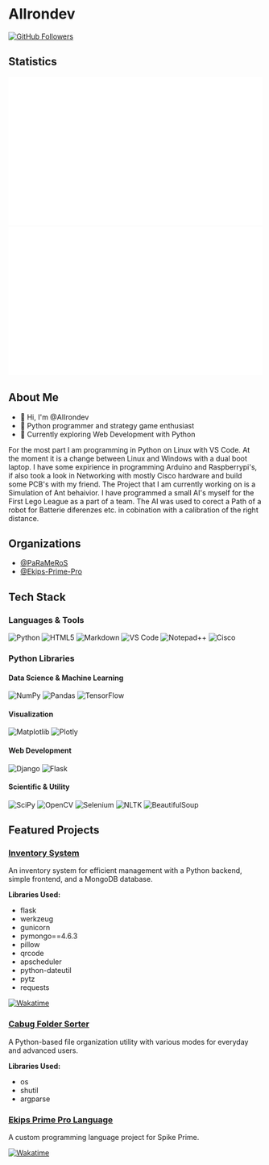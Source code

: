 # AIIrondev

[![GitHub Followers](https://img.shields.io/github/followers/AIIrondev?label=Follow&logo=github&style=flat-square)](https://github.com/AIIrondev?tab=followers)

## Statistics

<div align="center">
  <img src="https://github.com/AIIrondev/github-stats/blob/master/generated/overview.svg" alt="GitHub Stats" />
  <img src="https://github.com/AIIrondev/github-stats/blob/master/generated/languages.svg" alt="Language Stats" />
</div>

## About Me

- 👋 Hi, I'm @AIIrondev
- 👀 Python programmer and strategy game enthusiast
- 🌱 Currently exploring Web Development with Python

For the most part I am programming in Python on Linux with VS Code. At the moment it is a change between Linux and Windows with a dual boot laptop.
I have some expirience in programming Arduino and Raspberrypi's, if also took a look in Networking with mostly Cisco hardware and build some PCB's with my friend.
The Project that I am currently working on is a Simulation of Ant behaivior.
I have programmed a small AI's myself for the First Lego League as a part of a team. The AI was used to corect a Path of a robot for Batterie diferenzes etc. in cobination with a calibration of the right distance.

## Organizations

- [@PaRaMeRoS](https://github.com/PaRaMeRoS)
- [@Ekips-Prime-Pro](https://github.com/Ekips-Prime-Pro)

## Tech Stack

### Languages & Tools

![Python](https://img.shields.io/badge/python-3670A0?style=flat-square&logo=python&logoColor=ffdd54)
![HTML5](https://img.shields.io/badge/html5-%23E34F26.svg?style=flat-square&logo=html5&logoColor=white)
![Markdown](https://img.shields.io/badge/markdown-%23000000.svg?style=flat-square&logo=markdown&logoColor=white)
![VS Code](https://img.shields.io/badge/VS%20Code-0078d7.svg?style=flat-square&logo=visual-studio-code&logoColor=white)
![Notepad++](https://img.shields.io/badge/Notepad++-90E59A.svg?style=flat-square&logo=notepad%2b%2b&logoColor=black)
![Cisco](https://img.shields.io/badge/Cisco-%23049fd9.svg?style=flat-square&logo=cisco&logoColor=white)

### Python Libraries

#### Data Science & Machine Learning

![NumPy](https://img.shields.io/badge/numpy-%23013243.svg?style=flat-square&logo=numpy&logoColor=white)
![Pandas](https://img.shields.io/badge/pandas-%23150458.svg?style=flat-square&logo=pandas&logoColor=white)
![TensorFlow](https://img.shields.io/badge/TensorFlow-%23FF6F00.svg?style=flat-square&logo=TensorFlow&logoColor=white)

#### Visualization

![Matplotlib](https://img.shields.io/badge/Matplotlib-%23ffffff.svg?style=flat-square&logo=Matplotlib&logoColor=black)
![Plotly](https://img.shields.io/badge/Plotly-%233F4F75.svg?style=flat-square&logo=plotly&logoColor=white)

#### Web Development

![Django](https://img.shields.io/badge/Django-%23092E20.svg?style=flat-square&logo=django&logoColor=white)
![Flask](https://img.shields.io/badge/Flask-%23000.svg?style=flat-square&logo=flask&logoColor=white)

#### Scientific & Utility

![SciPy](https://img.shields.io/badge/SciPy-%230C55A5.svg?style=flat-square&logo=scipy&logoColor=white)
![OpenCV](https://img.shields.io/badge/OpenCV-%235C3EE8.svg?style=flat-square&logo=opencv&logoColor=white)
![Selenium](https://img.shields.io/badge/Selenium-%2343B02A.svg?style=flat-square&logo=selenium&logoColor=white)
![NLTK](https://img.shields.io/badge/NLTK-%23276DC3.svg?style=flat-square&logo=python&logoColor=white)
![BeautifulSoup](https://img.shields.io/badge/BeautifulSoup-%233776AB.svg?style=flat-square&logo=python&logoColor=white)

## Featured Projects

### [Inventory System](https://github.com/AIIrondev/Inventarsystem)

An inventory system for efficient management with a Python backend, simple frontend, and a MongoDB database.

**Libraries Used:**

- flask
- werkzeug
- gunicorn
- pymongo==4.6.3
- pillow
- qrcode
- apscheduler
- python-dateutil
- pytz
- requests

[![Wakatime](https://wakatime.com/badge/user/30b8509f-5e17-4d16-b6b8-3ca0f3f936d3/project/8a380b7f-389f-4a7e-8877-0fe9e1a4c243.svg)](https://wakatime.com/badge/user/30b8509f-5e17-4d16-b6b8-3ca0f3f936d3/project/8a380b7f-389f-4a7e-8877-0fe9e1a4c243)

### [Cabug Folder Sorter](https://github.com/AIIrondev/Cabug-Folder-Sorter)

A Python-based file organization utility with various modes for everyday and advanced users.

**Libraries Used:**

- os
- shutil
- argparse

### [Ekips Prime Pro Language](https://github.com/Ekips-Prime-Pro/Ekips-Prime-Pro-language)

A custom programming language project for Spike Prime.

[![Wakatime](https://wakatime.com/badge/user/30b8509f-5e17-4d16-b6b8-3ca0f3f936d3/project/0506c5d8-fdbc-457d-a889-1eec6a3429fd.svg)](https://wakatime.com/badge/user/30b8509f-5e17-4d16-b6b8-3ca0f3f936d3/project/0506c5d8-fdbc-457d-a889-1eec6a3429fd)

